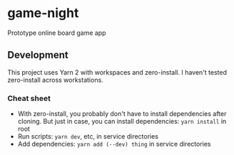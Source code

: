 # game-night
Prototype online board game app

## Development

This project uses Yarn 2 with workspaces and zero-install. I haven't tested zero-install across workstations.

### Cheat sheet

* With zero-install, you probably don't have to install dependencies after cloning. But just in case, you can install dependencies: `yarn install` in root
* Run scripts: `yarn dev`, etc, in service directories
* Add dependencies: `yarn add (--dev) thing` in service directories
